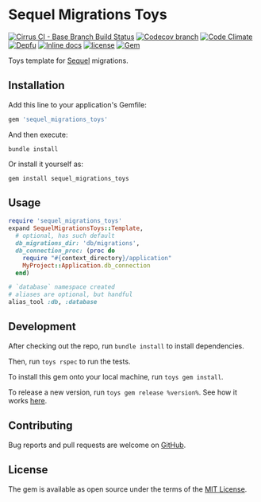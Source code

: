 # Sequel Migrations Toys

[![Cirrus CI - Base Branch Build Status](https://img.shields.io/cirrus/github/AlexWayfer/sequel_migrations_toys?style=flat-square)](https://cirrus-ci.com/github/AlexWayfer/sequel_migrations_toys)
[![Codecov branch](https://img.shields.io/codecov/c/github/AlexWayfer/sequel_migrations_toys/main.svg?style=flat-square)](https://codecov.io/gh/AlexWayfer/sequel_migrations_toys)
[![Code Climate](https://img.shields.io/codeclimate/maintainability/AlexWayfer/sequel_migrations_toys.svg?style=flat-square)](https://codeclimate.com/github/AlexWayfer/sequel_migrations_toys)
[![Depfu](https://img.shields.io/depfu/AlexWayfer/sequel_migrations_toys?style=flat-square)](https://depfu.com/repos/github/AlexWayfer/sequel_migrations_toys)
[![Inline docs](https://inch-ci.org/github/AlexWayfer/sequel_migrations_toys.svg?branch=main)](https://inch-ci.org/github/AlexWayfer/sequel_migrations_toys)
[![license](https://img.shields.io/github/license/AlexWayfer/sequel_migrations_toys.svg?style=flat-square)](https://github.com/AlexWayfer/sequel_migrations_toys/blob/main/LICENSE.txt)
[![Gem](https://img.shields.io/gem/v/sequel_migrations_toys.svg?style=flat-square)](https://rubygems.org/gems/sequel_migrations_toys)

Toys template for [Sequel](https://sequel.jeremyevans.net/) migrations.

## Installation

Add this line to your application's Gemfile:

```ruby
gem 'sequel_migrations_toys'
```

And then execute:

```shell
bundle install
```

Or install it yourself as:

```shell
gem install sequel_migrations_toys
```

## Usage

```ruby
require 'sequel_migrations_toys'
expand SequelMigrationsToys::Template,
  # optional, has such default
  db_migrations_dir: 'db/migrations',
  db_connection_proc: (proc do
    require "#{context_directory}/application"
    MyProject::Application.db_connection
  end)

# `database` namespace created
# aliases are optional, but handful
alias_tool :db, :database
```

## Development

After checking out the repo, run `bundle install` to install dependencies.

Then, run `toys rspec` to run the tests.

To install this gem onto your local machine, run `toys gem install`.

To release a new version, run `toys gem release %version%`.
See how it works [here](https://github.com/AlexWayfer/gem_toys#release).

## Contributing

Bug reports and pull requests are welcome on [GitHub](https://github.com/AlexWayfer/sequel_migrations_toys).

## License

The gem is available as open source under the terms of the
[MIT License](https://opensource.org/licenses/MIT).
